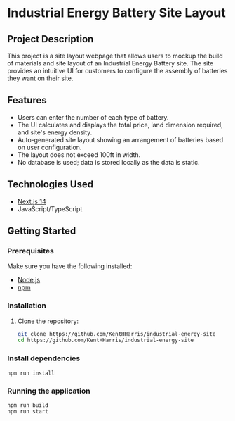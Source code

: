 # Industrial Energy Battery Site Layout

## Project Description
This project is a site layout webpage that allows users to mockup the build of materials and site layout of an Industrial Energy Battery site. The site provides an intuitive UI for customers to configure the assembly of batteries they want on their site.

## Features
- Users can enter the number of each type of battery.
- The UI calculates and displays the total price, land dimension required, and site's energy density.
- Auto-generated site layout showing an arrangement of batteries based on user configuration.
- The layout does not exceed 100ft in width.
- No database is used; data is stored locally as the data is static.

## Technologies Used
- [Next.js 14](https://nextjs.org/)
- JavaScript/TypeScript

## Getting Started

### Prerequisites
Make sure you have the following installed:
- [Node.js](https://nodejs.org/)
- [npm](https://www.npmjs.com/)

### Installation
1. Clone the repository:
   ```bash
   git clone https://github.com/KentHHarris/industrial-energy-site
   cd https://github.com/KentHHarris/industrial-energy-site

### Install dependencies
```npm run install```

### Running the application
```
npm run build
npm run start
```